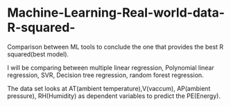 # Machine-Learning-Real-world-data-R-squared-
Comparison between ML tools to conclude the one that provides the best R squared(best model).

I will be comparing between multiple linear regression, Polynomial linear regression, SVR, Decision tree regression, random forest regression.

The data set looks at AT(ambient temperature),V(vaccum), AP(ambient pressure), RH(Humidity) as dependent variables to predict the PE(Energy).

